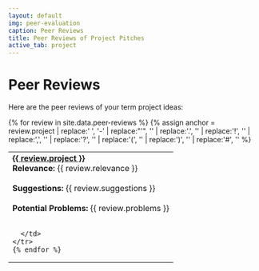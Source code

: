```yaml
---
layout: default
img: peer-evaluation
caption: Peer Reviews
title: Peer Reviews of Project Pitches
active_tab: project
---
```



Peer Reviews
=============================================================
Here are the peer reviews of your term project ideas:

<table class="table"> 
  <tbody>
    {% for review in site.data.peer-reviews %}
    {% assign anchor = review.project | replace:' ', '-' | replace:"'", '' | replace:'.', ''  | replace:'!', '' | replace:',', '' | replace:'?', ''  | replace:'(', '' | replace:')', '' |  replace:'#', '' %}
   <tr>
      <td>
<div class="panel-group" id="accordion{{ anchor }}">
  <div class="panel panel-default">
    <div class="panel-heading">
      <div class="panel-title">
        <a data-toggle="collapse" data-parent="#accordion{{ anchor }}" href="#{{ anchor }}">
	<b>{{ review.project }}</b> 
        </a>
      </div>
    </div>
    <div id="{{ anchor }}" class="panel-collapse collapse">
      <div class="panel-body">
	<b>Relevance:</b> {{ review.relevance }} <br /><br />
	<b>Suggestions:</b> {{ review.suggestions }} <br /><br />
	<b>Potential Problems:</b> {{ review.problems }} <br /><br />
      </div>
    </div>
  </div>
</div>

      </td>
    </tr>
    {% endfor %}
  </tbody>
</table>
 